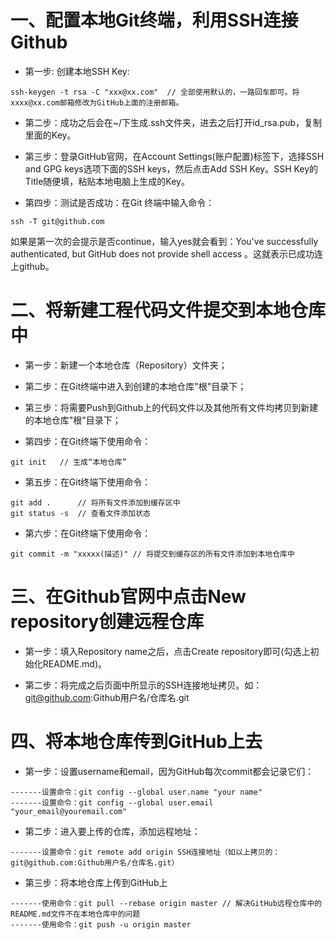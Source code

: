 # 一、配置本地Git终端，利用SSH连接Github

- 第一步: 创建本地SSH Key:
```
ssh-keygen -t rsa -C "xxx@xx.com"  // 全部使用默认的，一路回车即可。将xxxx@xx.com邮箱修改为GitHub上面的注册邮箱。
```

- 第二步：成功之后会在~/下生成.ssh文件夹，进去之后打开id_rsa.pub，复制里面的Key。

- 第三步：登录GitHub官网，在Account Settings(账户配置)标签下，选择SSH and GPG keys选项下面的SSH keys，然后点击Add SSH Key。SSH Key的Title随便填，粘贴本地电脑上生成的Key。

- 第四步：测试是否成功：在Git 终端中输入命令：
```
ssh -T git@github.com
```
如果是第一次的会提示是否continue，输入yes就会看到：You've successfully authenticated, but GitHub does not provide shell access 。这就表示已成功连上github。

# 二、将新建工程代码文件提交到本地仓库中
- 第一步：新建一个本地仓库（Repository）文件夹；

- 第二步：在Git终端中进入到创建的本地仓库"根"目录下；

- 第三步：将需要Push到Github上的代码文件以及其他所有文件均拷贝到新建的本地仓库"根"目录下；

- 第四步：在Git终端下使用命令：
```
git init   // 生成“本地仓库”
```

- 第五步：在Git终端下使用命令：
```
git add .      // 将所有文件添加到缓存区中
git status -s  // 查看文件添加状态
```

- 第六步：在Git终端下使用命令：
```
git commit -m "xxxxx(描述)" // 将提交到缓存区的所有文件添加到本地仓库中
```

# 三、在Github官网中点击New repository创建远程仓库

- 第一步：填入Repository name之后，点击Create repository即可(勾选上初始化README.md)。

- 第二步：将完成之后页面中所显示的SSH连接地址拷贝。如：git@github.com:Github用户名/仓库名.git

# 四、将本地仓库传到GitHub上去

- 第一步：设置username和email，因为GitHub每次commit都会记录它们：
```
-------设置命令：git config --global user.name "your name"
-------设置命令：git config --global user.email "your_email@youremail.com"
```

- 第二步：进入要上传的仓库，添加远程地址：
```
-------设置命令：git remote add origin SSH连接地址（如以上拷贝的：git@github.com:Github用户名/仓库名.git）
```

- 第三步：将本地仓库上传到GitHub上
```
-------使用命令：git pull --rebase origin master // 解决GitHub远程仓库中的README.md文件不在本地仓库中的问题
-------使用命令：git push -u origin master
```



